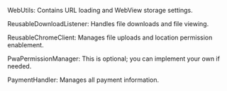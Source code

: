 WebUtils: Contains URL loading and WebView storage settings.

ReusableDownloadListener: Handles file downloads and file viewing.

ReusableChromeClient: Manages file uploads and location permission enablement.

PwaPermissionManager: This is optional; you can implement your own if needed.

PaymentHandler: Manages all payment information.
